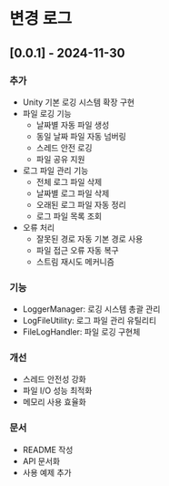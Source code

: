 # 변경 로그

## [0.0.1] - 2024-11-30

### 추가

- Unity 기본 로깅 시스템 확장 구현
- 파일 로깅 기능
  - 날짜별 자동 파일 생성
  - 동일 날짜 파일 자동 넘버링
  - 스레드 안전 로깅
  - 파일 공유 지원
- 로그 파일 관리 기능
  - 전체 로그 파일 삭제
  - 날짜별 로그 파일 삭제
  - 오래된 로그 파일 자동 정리
  - 로그 파일 목록 조회
- 오류 처리
  - 잘못된 경로 자동 기본 경로 사용
  - 파일 접근 오류 자동 복구
  - 스트림 재시도 메커니즘

### 기능

- LoggerManager: 로깅 시스템 총괄 관리
- LogFileUtility: 로그 파일 관리 유틸리티
- FileLogHandler: 파일 로깅 구현체

### 개선

- 스레드 안전성 강화
- 파일 I/O 성능 최적화
- 메모리 사용 효율화

### 문서

- README 작성
- API 문서화
- 사용 예제 추가
